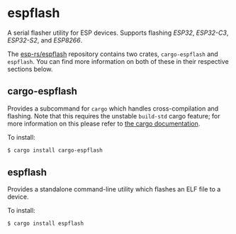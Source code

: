 # espflash

A serial flasher utility for ESP devices. Supports flashing _ESP32_, _ESP32-C3_, _ESP32-S2_, and _ESP8266_.

The [esp-rs/espflash] repository contains two crates, `cargo-espflash` and `espflash`. You can find more information on both of these in their respective sections below.

[esp-rs/espflash]: https://github.com/esp-rs/espflash

## cargo-espflash

Provides a subcommand for `cargo` which handles cross-compilation and flashing. Note that this requires the unstable `build-std` cargo feature; for more information on this please refer to [the cargo documentation].

To install:

```bash
$ cargo install cargo-espflash
```

[the cargo documentation]: https://doc.rust-lang.org/cargo/reference/unstable.html#build-std

## espflash

Provides a standalone command-line utility which flashes an ELF file to a device.

To install:

```bash
$ cargo install espflash
```

